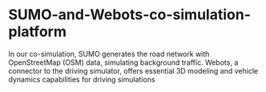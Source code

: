 # SUMO-and-Webots-co-simulation-platform
In our co-simulation, SUMO generates the road network with OpenStreetMap (OSM) data, simulating background traffic. Webots, a connector to the driving simulator, offers essential 3D modeling and vehicle dynamics capabilities for driving simulations
